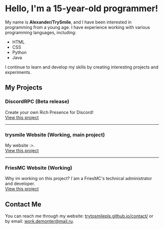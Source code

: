 # Hello, I'm a 15-year-old programmer!

My name is **Alexander/TrySmile**, and I have been interested in programming from a young age. I have experience working with various programming languages, including:

- HTML
- CSS
- Python
- Java

I continue to learn and develop my skills by creating interesting projects and experiments.

## My Projects

### DiscordRPC (Beta release)
Create your own Rich Presence for Discord!  
[View this project](trytosmilepls.github.io/rpc/)

---

### trysmile Website (Working, main project)
My website :>.  
[View this project](trytosmilepls.github.io)

---

### FriesMC Website (Working)
Why im working on this project? I`am a FriesMC's technical administrator and developer.  
[View this project](friesmc.github.io)

## Contact Me

You can reach me through my website: [trytosmilepls.github.io/contact/](https://trytosmilepls.github.io/contact/) or by email: [work.demonter@mail.ru](mailto:work.demonter@mail.ru).
